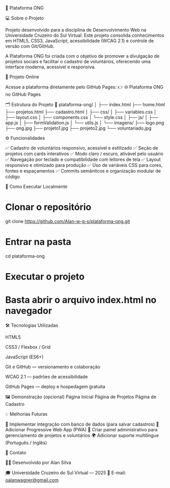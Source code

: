 🌱 Plataforma ONG






💻 Sobre o Projeto

Projeto desenvolvido para a disciplina de Desenvolvimento Web na Universidade Cruzeiro do Sul Virtual.
Este projeto consolida conhecimentos em HTML5, CSS3, JavaScript, acessibilidade (WCAG 2.1) e controle de versão com Git/GitHub.

A Plataforma ONG foi criada com o objetivo de promover a divulgação de projetos sociais e facilitar o cadastro de voluntários, oferecendo uma interface moderna, acessível e responsiva.

🔗 Projeto Online

Acesse a plataforma diretamente pelo GitHub Pages:
👉 🌐 Plataforma ONG no GitHub Pages

🗂 Estrutura do Projeto
📁 plataforma-ong/
│
├── index.html
├── home.html
├── projetos.html
├── cadastro.html
│
├── css/
│   ├── variables.css
│   ├── layout.css
│   ├── components.css
│   └── style.css
│
├── js/
│   ├── app.js
│   ├── formValidation.js
│   └── utils.js
│
└── imagens/
    ├── logo.png
    ├── ong.jpg
    ├── projeto1.jpg
    ├── projeto2.jpg
    └── voluntariado.jpg

⚙️ Funcionalidades

✅ Cadastro de voluntários responsivo, acessível e estilizado
✅ Seção de projetos com cards interativos
✅ Modo claro / escuro, ativável pelo usuário
✅ Navegação por teclado e compatibilidade com leitores de tela
✅ Layout responsivo e otimizado para produção
✅ Uso de variáveis CSS para cores, fontes e espaçamentos
✅ Commits semânticos e organização modular de código

🧩 Como Executar Localmente
# Clonar o repositório
git clone https://github.com/Alan-w-g-s/plataforma-ong.git

# Entrar na pasta
cd plataforma-ong

# Executar o projeto
# Basta abrir o arquivo index.html no navegador

🛠 Tecnologias Utilizadas

HTML5

CSS3 / Flexbox / Grid

JavaScript (ES6+)

Git e GitHub — versionamento e colaboração

WCAG 2.1 — padrões de acessibilidade

GitHub Pages — deploy e hospedagem gratuita

🖼️ Demonstração (opcional)
Página Inicial	Página de Projetos	Página de Cadastro

	
	
💡 Melhorias Futuras

🚀 Implementar integração com banco de dados (para salvar cadastros)
📱 Adicionar Progressive Web App (PWA)
🎨 Criar painel administrativo para gerenciamento de projetos e voluntários
🌍 Adicionar suporte multilíngue (Português / Inglês)

📣 Contato

👨‍💻 Desenvolvido por Alan Silva

🎓 Universidade Cruzeiro do Sul Virtual — 2025
💌 E-mail: oalanwagner@gmail.com
